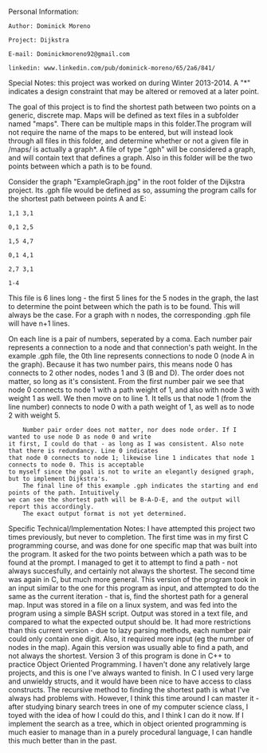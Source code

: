 Personal Information:

	Author: Dominick Moreno
	
	Project: Dijkstra
	
	E-mail: Dominickmoreno92@gmail.com
	
	linkedin: www.linkedin.com/pub/dominick-moreno/65/2a6/841/

Special Notes: this project was worked on during Winter 2013-2014. A "*" indicates a design constraint that may be altered or removed at a later point.


The goal of this project is to find the shortest path between two points on a generic, discrete map. Maps will be defined as text files in a subfolder named "maps". There can be multiple maps in this folder.The program will not require the name of the maps to be entered, but will instead look through all files in this folder, and determine whether or not a given file in /maps/ is actually a graph*. A file of type ".gph" will be considered a graph, and will contain text that defines a graph. Also in this folder will be the two points between which a path is to be found.
	
	
Consider the graph "ExampleGraph.jpg" in the root folder of the Dijkstra project. Its .gph file would be defined as so, assuming the program calls for the shortest path between points A and E:

	1,1 3,1
	
	0,1 2,5
	
	1,5 4,7
	
	0,1 4,1
	
	2,7 3,1
	
	1-4

This file is 6 lines long - the first 5 lines for the 5 nodes in the graph, the last to determine the point between which the path is to be found. This will always be the case. For a graph with n nodes, the corresponding .gph file will have n+1 lines.


On each line is a pair of numbers, seperated by a coma. Each number pair represents a connection to a node and that connection's path weight. In the example .gph file, the 0th line represents connections to node 0 (node A in the graph). Because it has two number pairs, this means node 0 has connects to 2 other nodes, nodes 1 and 3 (B and D). The order does not matter, so long as it's consistent. From the first number pair we see that node 0 connects to node 1 with a path weight of 1, and also with node 3 with weight 1 as well. We then move on to line 1. It tells us that node 1 (from the line number) connects to node 0 with a path weight of 1, as well as to node 2 with weight 5. 


		Number pair order does not matter, nor does node order. If I wanted to use node D as node 0 and write
	it first, I could do that - as long as I was consistent. Also note that there is redundancy. Line 0 indicates
	that node 0 connects to node 1; likewise line 1 indicates that node 1 connects to node 0. This is acceptable
	to myself since the goal is not to write an elegantly designed graph, but to implement Dijkstra's.
		The final line of this example .gph indicates the starting and end points of the path. Intuitively
	we can see the shortest path will be B-A-D-E, and the output will report this accordingly. 
		The exact output format is not yet determined.

Specific Technical/Implementation Notes:
		I have attempted this project two times previously, but never to completion. The first time was in my first
	C programming course, and was done for one specific map that was built into the program. It asked for the two points
	between which a path was to be found at the prompt. I managed to get it to attempt to find a path - not always 
	succesfully, and certainly not always the shortest. The second time was again in C, but much more general. This 
	version of the program took in an input similar to the one for this program as input, and attempted to do the
	same as the current iteration - that is, find the shortest path for a general map. Input was stored in a file on a
	linux system, and was fed into the program using a simple BASH script. Output was stored in a text file, and
	compared to what the expected output should be. It had more restrictions than this current version - due to 
	lazy parsing methods, each number pair could only contain one digit. Also, it required more input (eg the number of
	nodes in the map). Again this version was usually able to find a path, and not always the shortest.
		Version 3 of this program is done in C++ to practice Object Oriented Programming. I haven't done any
	relatively large projects, and this is one I've always wanted to finish. In C I used very large and unwieldy structs,
	and it would have been nice to have access to class constructs.
		The recursive method to finding the shortest path is what I've always had problems with. However, I think
	this time around I can master it - after studying binary search trees in one of my computer science class, I toyed
	with the idea of how I could do this, and I think I can do it now. If I implement the search as a tree, which in
	object oriented programming is much easier to manage than in a purely procedural language, I can handle this much
	better than in the past.
















		
